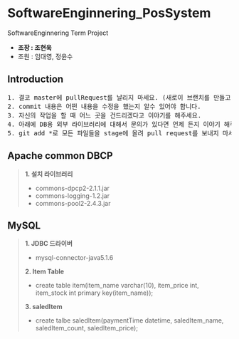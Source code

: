 # SoftwareEnginnering_PosSystem
SoftwareEnginnering Term Project
* **조장 : 조현욱**
* 조원 : 임대영, 정윤수

## Introduction
<pre>1. 결코 master에 pullRequest를 날리지 마세요. (새로이 브랜치를 만들고 작업을 할것)
2. commit 내용은 어떤 내용을 수정을 했는지 알수 있어야 합니다.
3. 자신의 작업을 할 때 어느 곳을 건드리겠다고 이야기를 해주세요.
4. 아래에 DB용 외부 라이브러리에 대해서 문의가 있다면 언제 든지 이야기 해주세요. (전 거의 일어나 있으니......)
5. git add *로 모든 파일들을 stage에 올려 pull request를 보내지 마세요 자신이 수정한 파일만 올려야 충돌이 일어나지 않습니다.</pre>

## Apache common DBCP
>**1. 설치 라이브러리** 
>   * commons-dpcp2-2.1.1.jar<br>
>   * commons-logging-1.2.jar<br>
>   * commons-pool2-2.4.3.jar<br> 

## MySQL
> **1. JDBC 드라이버**
>   * mysql-connector-java5.1.6
>
> **2. Item Table**
>   * create table item(item_name varchar(10), item_price int, item_stock int primary key(item_name)); <br>
>
> **3. saledItem**
>   * create talbe saledItem(paymentTime datetime, saledItem_name, saledItem_count, saledItem_price); 
